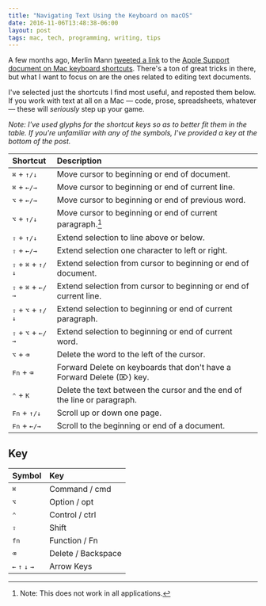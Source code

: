 ```yaml
---
title: "Navigating Text Using the Keyboard on macOS"
date: 2016-11-06T13:48:38-06:00
layout: post
tags: mac, tech, programming, writing, tips
---
```


A few months ago, Merlin Mann [tweeted a link](https://twitter.com/hotdogsladies/status/760580445213831168) to the [Apple Support document on Mac keyboard shortcuts](https://support.apple.com/en-us/HT201236). There's a ton of great tricks in there, but what I want to focus on are the ones related to editing text documents.

I've selected just the shortcuts I find most useful, and reposted them below. If you work with text at all on a Mac — code, prose, spreadsheets, whatever — these will *seriously* step up your game.

*Note: I've used glyphs for the shortcut keys so as to better fit them in the table. If you're unfamiliar with any of the symbols, I've provided a key at the bottom of the post.*

| Shortcut                                     | Description                                                              |
| :------------------------------------------- | :----------------------------------------------------------------------- |
| <kbd>⌘</kbd> + <kbd>↑/↓</kbd>                | Move cursor to beginning or end of document.                             |
| <kbd>⌘</kbd> + <kbd>←/→</kbd>                | Move cursor to beginning or end of current line.                         |
| <kbd>⌥</kbd> + <kbd>←/→</kbd>                | Move cursor to beginning or end of previous word.                        |
| <kbd>⌥</kbd> + <kbd>↑/↓</kbd>                | Move cursor to beginning or end of current paragraph.[^1]                |
| <kbd>⇧</kbd> + <kbd>↑/↓</kbd>                | Extend selection to line above or below.                                 |
| <kbd>⇧</kbd> + <kbd>←/→</kbd>                | Extend selection one character to left or right.                         |
| <kbd>⇧</kbd> + <kbd>⌘</kbd> + <kbd>↑/↓</kbd> | Extend selection from cursor to beginning or end of document.            |
| <kbd>⇧</kbd> + <kbd>⌘</kbd> + <kbd>←/→</kbd> | Extend selection from cursor to beginning or end of current line.        |
| <kbd>⇧</kbd> + <kbd>⌥</kbd> + <kbd>↑/↓</kbd> | Extend selection to beginning or end of current paragraph.               |
| <kbd>⇧</kbd> + <kbd>⌥</kbd> + <kbd>←/→</kbd> | Extend selection to beginning or end of current word.                    |
| <kbd>⌥</kbd> + <kbd>⌫</kbd>                  | Delete the word to the left of the cursor.                               |
| <kbd>Fn</kbd> + <kbd>⌫</kbd>                 | Forward Delete on keyboards that don't have a Forward Delete (⌦) key.    |
| <kbd>⌃</kbd> + <kbd>K</kbd>                  | Delete the text between the cursor and the end of the line or paragraph. |
| <kbd>Fn</kbd> + <kbd>↑/↓</kbd>               | Scroll up or down one page.                                              |
| <kbd>Fn</kbd> + <kbd>←/→</kbd>               | Scroll to the beginning or end of a document.                            |

## Key

| Symbol                                              | Key                |
| :-------------------------------------------------- | :----------------- |
| <kbd>⌘</kbd>                                        | Command / cmd      |
| <kbd>⌥</kbd>                                        | Option / opt       |
| <kbd>⌃</kbd>                                        | Control / ctrl     |
| <kbd>⇧</kbd>                                        | Shift              |
| <kbd>fn</kbd>                                       | Function / Fn      |
| <kbd>⌫</kbd>                                        | Delete / Backspace |
| <kbd>←</kbd> <kbd>↑</kbd> <kbd>↓</kbd> <kbd>→</kbd> | Arrow Keys         |

[^1]:	Note: This does not work in all applications.
